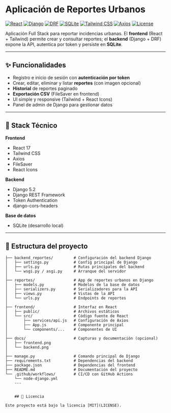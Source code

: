 # Aplicación de Reportes Urbanos

[![React](https://img.shields.io/badge/React-17-61DAFB?logo=react&logoColor=222)](https://react.dev/)
[![Django](https://img.shields.io/badge/Django-5.2-092E20?logo=django&logoColor=fff)](https://www.djangoproject.com/)
[![DRF](https://img.shields.io/badge/REST%20Framework-API-red)](https://www.django-rest-framework.org/)
[![SQLite](https://img.shields.io/badge/SQLite-DB-003B57?logo=sqlite&logoColor=fff)](https://www.sqlite.org/)
[![Tailwind CSS](https://img.shields.io/badge/Tailwind-CSS-38B2AC?logo=tailwindcss&logoColor=fff)](https://tailwindcss.com/)
[![Axios](https://img.shields.io/badge/Axios-HTTP-5A29E4)](https://axios-http.com/)
[![License](https://img.shields.io/badge/License-MIT-blue.svg)](#licencia)

Aplicación Full Stack para reportar incidencias urbanas. El **frontend** (React + Tailwind) permite crear y consultar reportes; el **backend** (Django + DRF) expone la API, autentica por token y persiste en **SQLite**.

---

## ✨ Funcionalidades

- Registro e inicio de sesión con **autenticación por token**
- Crear, editar, eliminar y listar **reportes** (con imagen opcional)
- **Historial** de reportes paginado
- **Exportación CSV** (FileSaver en frontend)
- UI simple y responsive (Tailwind + React Icons)
- Panel de admin de Django para gestionar datos

---

## 🧰 Stack Técnico

**Frontend**
- React 17
- Tailwind CSS
- Axios
- FileSaver
- React Icons

**Backend**
- Django 5.2
- Django REST Framework
- Token Authentication
- django-cors-headers

**Base de datos**
- SQLite (desarrollo local)

---



## 📂 Estructura del proyecto

```ReportesUsuario/
├── backend_reportes/         # Configuración del backend Django
│   ├── settings.py           # Config principal de Django
│   ├── urls.py               # Rutas principales del backend
│   └── wsgi.py / asgi.py     # Arranque del servidor
│
├── reportes/                 # App de reportes urbanos en Django
│   ├── models.py             # Modelos de la base de datos
│   ├── serializers.py        # Serializadores para la API
│   ├── views.py              # Vistas de la API
│   └── urls.py               # Endpoints de reportes
│
├── frontend/                 # Interfaz en React
│   ├── public/               # Archivos estáticos
│   └── src/                  # Código fuente de React
│       ├── services/api.js   # Configuración de Axios
│       ├── App.js            # Componente principal
│       └── components/...    # Componentes de UI
│
├── docs/                     # Capturas y documentación (opcional)
│   ├── frontend.png
│   └── backend.png
│
├── manage.py                 # Comando principal de Django
├── requirements.txt          # Dependencias del backend
├── package.json              # Dependencias del frontend
├── README.md                 # Documentación del proyecto
└── .github/workflows/        # CI/CD con GitHub Actions
    └── node-django.yml
    ---
   
    
    ## 📄 Licencia

Este proyecto está bajo la licencia [MIT](LICENSE).

